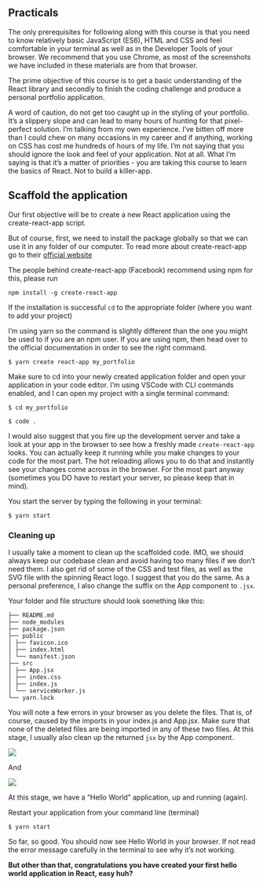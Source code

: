 
## Practicals

The only prerequisites for following along with this course is that you need to know relatively basic JavaScript (ES6), HTML and CSS and feel comfortable in your terminal as well as in the Developer Tools of your browser. We recommend that you use Chrome, as most of the screenshots we have included in these materials are from that browser.

The prime objective of this course is to get a basic understanding of the React library and secondly to finish the coding challenge and produce a personal portfolio application.

A word of caution, do not get too caught up in the styling of your portfolio. It’s a slippery slope and can lead to many hours of hunting for that pixel-perfect solution. I’m talking from my own experience. I’ve bitten off more than I could chew on many occasions in my career and if anything, working on CSS has cost me hundreds of hours of my life. I’m not saying that you should ignore the look and feel of your application. Not at all. What I’m saying is that it’s a matter of priorities - you are taking this course to learn the basics of React. Not to build a killer-app.

## Scaffold the application

Our first objective will be to create a new React application using the create-react-app script.

But of course, first, we need to install the package globally so that we can use it in any folder of our computer. To read more about create-react-app go to their [official website](https://create-react-app.dev/)

The people behind create-react-app (Facebook) recommend using npm for this, please run
```
npm install -g create-react-app
```
If the installation is successful `cd` to the appropriate folder (where you want to add your project)

I’m using yarn so the command is slightly different than the one you might be used to if you are an npm user. If you are using npm, then head over to the official documentation in order to see the right command.
```
$ yarn create react-app my_portfolio
```
Make sure to cd into your newly created application folder and open your application in your code editor. I’m using VSCode with CLI commands enabled, and I can open my project with a single terminal command:
```
$ cd my_portfolio

$ code .
```
I would also suggest that you fire up the development server and take a look at your app in the browser to see how a freshly made `create-react-app` looks. You can actually keep it running while you make changes to your code for the most part. The hot reloading allows you to do that and instantly see your changes come across in the browser. For the most part anyway (sometimes you DO have to restart your server, so please keep that in mind).

You start the server by typing the following in your terminal:
```
$ yarn start
```
### Cleaning up

I usually take a moment to clean up the scaffolded code. IMO, we should always keep our codebase clean and avoid having too many files if we don’t need them. I also get rid of some of the CSS and test files, as well as the SVG file with the spinning React logo. I suggest that you do the same. As a personal preference, I also change the suffix on the App component to `.jsx`.

Your folder and file structure should look something like this:
```
├── README.md
├── node_modules
├── package.json
├── public
│ ├── favicon.ico
│ ├── index.html
│ └── manifest.json
├── src
│ ├── App.jsx
│ ├── index.css    
│ ├── index.js    
│ └── serviceWorker.js  
└── yarn.lock
```
You will note a few errors in your browser as you delete the files. That is, of course, caused by the imports in your index.js and App.jsx. Make sure that none of the deleted files are being imported in any of these two files. At this stage, I usually also clean up the returned `jsx` by the App component.

![](https://cdn.fs.teachablecdn.com/ADNupMnWyR7kCWRvm76Laz/resize=width:2500/https://www.filepicker.io/api/file/oV6W8qU2RjWEjSSLg1IA)

And

![](https://cdn.fs.teachablecdn.com/ADNupMnWyR7kCWRvm76Laz/resize=width:2500/https://www.filepicker.io/api/file/tU8aWGHTTbOhmnPXQayu)

At this stage, we have a “Hello World” application, up and running (again).

Restart your application from your command line (terminal)
```
$ yarn start
```
So far, so good. You should now see Hello World in your browser. If not read the error message carefully in the terminal to see why it’s not working.

**But other than that, congratulations you have created your first hello world application in React, easy huh?**